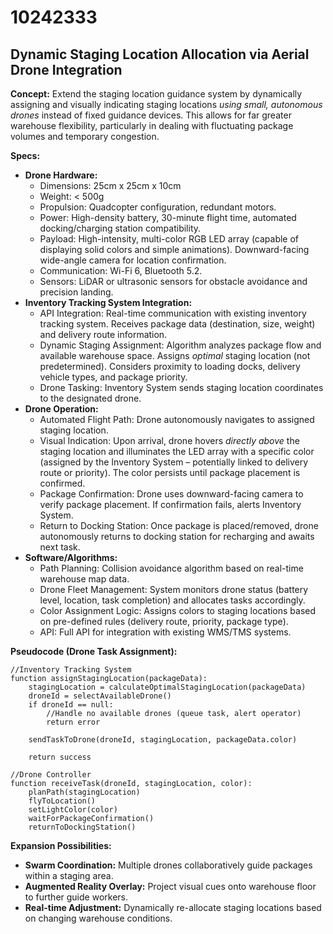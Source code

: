 # 10242333

## Dynamic Staging Location Allocation via Aerial Drone Integration

**Concept:** Extend the staging location guidance system by dynamically assigning and visually indicating staging locations *using small, autonomous drones* instead of fixed guidance devices. This allows for far greater warehouse flexibility, particularly in dealing with fluctuating package volumes and temporary congestion.

**Specs:**

*   **Drone Hardware:**
    *   Dimensions: 25cm x 25cm x 10cm
    *   Weight: < 500g
    *   Propulsion: Quadcopter configuration, redundant motors.
    *   Power: High-density battery, 30-minute flight time, automated docking/charging station compatibility.
    *   Payload: High-intensity, multi-color RGB LED array (capable of displaying solid colors and simple animations).  Downward-facing wide-angle camera for location confirmation.
    *   Communication: Wi-Fi 6, Bluetooth 5.2.
    *   Sensors:  LiDAR or ultrasonic sensors for obstacle avoidance and precision landing.
*   **Inventory Tracking System Integration:**
    *   API Integration: Real-time communication with existing inventory tracking system.  Receives package data (destination, size, weight) and delivery route information.
    *   Dynamic Staging Assignment:  Algorithm analyzes package flow and available warehouse space. Assigns *optimal* staging location (not predetermined).  Considers proximity to loading docks, delivery vehicle types, and package priority.
    *   Drone Tasking:  Inventory System sends staging location coordinates to the designated drone.
*   **Drone Operation:**
    *   Automated Flight Path: Drone autonomously navigates to assigned staging location.
    *   Visual Indication: Upon arrival, drone hovers *directly above* the staging location and illuminates the LED array with a specific color (assigned by the Inventory System – potentially linked to delivery route or priority). The color persists until package placement is confirmed.
    *   Package Confirmation: Drone uses downward-facing camera to verify package placement.  If confirmation fails, alerts Inventory System.
    *   Return to Docking Station: Once package is placed/removed, drone autonomously returns to docking station for recharging and awaits next task.
*   **Software/Algorithms:**
    *   Path Planning: Collision avoidance algorithm based on real-time warehouse map data.
    *   Drone Fleet Management: System monitors drone status (battery level, location, task completion) and allocates tasks accordingly.
    *   Color Assignment Logic: Assigns colors to staging locations based on pre-defined rules (delivery route, priority, package type).
    *   API: Full API for integration with existing WMS/TMS systems.

**Pseudocode (Drone Task Assignment):**

```
//Inventory Tracking System
function assignStagingLocation(packageData):
    stagingLocation = calculateOptimalStagingLocation(packageData)
    droneId = selectAvailableDrone()
    if droneId == null:
        //Handle no available drones (queue task, alert operator)
        return error
    
    sendTaskToDrone(droneId, stagingLocation, packageData.color)
    
    return success

//Drone Controller
function receiveTask(droneId, stagingLocation, color):
    planPath(stagingLocation)
    flyToLocation()
    setLightColor(color)
    waitForPackageConfirmation()
    returnToDockingStation()
```

**Expansion Possibilities:**

*   **Swarm Coordination:**  Multiple drones collaboratively guide packages within a staging area.
*   **Augmented Reality Overlay:**  Project visual cues onto warehouse floor to further guide workers.
*   **Real-time Adjustment:**  Dynamically re-allocate staging locations based on changing warehouse conditions.